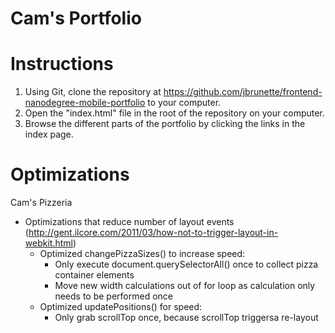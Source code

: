 Cam's Portfolio
======================

Instructions
======================
1. Using Git, clone the repository at https://github.com/jbrunette/frontend-nanodegree-mobile-portfolio to your computer.
2. Open the "index.html" file in the root of the repository on your computer.
3. Browse the different parts of the portfolio by clicking the links in the index page.


Optimizations
======================

Cam's Pizzeria
- Optimizations that reduce number of layout events (http://gent.ilcore.com/2011/03/how-not-to-trigger-layout-in-webkit.html)
  - Optimized changePizzaSizes() to increase speed:
    - Only execute document.querySelectorAll() once to collect pizza container elements
    - Move new width calculations out of for loop as calculation only needs to be performed once
  - Optimized updatePositions() for speed:
    - Only grab scrollTop once, because scrollTop triggersa re-layout
